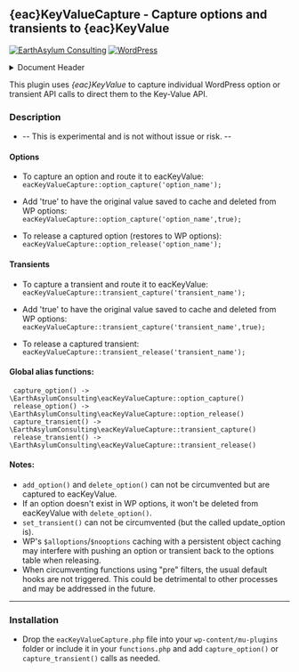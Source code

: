 ## {eac}KeyValueCapture - Capture options and transients to {eac}KeyValue
[![EarthAsylum Consulting](https://img.shields.io/badge/EarthAsylum-Consulting-0?&labelColor=6e9882&color=707070)](https://earthasylum.com/)
[![WordPress](https://img.shields.io/badge/WordPress-Plugins-grey?logo=wordpress&labelColor=blue)](https://wordpress.org/plugins/search/EarthAsylum/)


<details><summary>Document Header</summary>

Plugin URI:             https://github.com/EarthAsylum/eacKeyValue  
Author:                 [EarthAsylum Consulting](https://www.earthasylum.com)  
Stable tag:             1.0.0+Beta-1  
Last Updated:           07-Jun-2025  
Requires at least:      5.8  
Tested up to:           6.8  
Requires PHP:           8.1  
Contributors:           [earthasylum](https://github.com/earthasylum),[kevinburkholder](https://profiles.wordpress.org/kevinburkholder)  
License:                GPLv3 or later  
License URI:            https://www.gnu.org/licenses/gpl.html  
GitHub URI:             https://github.com/EarthAsylum/eacKeyValue  

</details>

This plugin uses _{eac}KeyValue_ to capture individual WordPress option or transient API calls to direct them to the Key-Value API.

### Description

+   -- This is experimental and is not without issue or risk. --

#### Options

+   To capture an option and route it to eacKeyValue:  
`eacKeyValueCapture::option_capture('option_name');`  

+   Add 'true' to have the original value saved to cache and deleted from WP options:  
`eacKeyValueCapture::option_capture('option_name',true);`  

+   To release a captured option (restores to WP options):  
`eacKeyValueCapture::option_release('option_name');`  

#### Transients

+   To capture a transient and route it to eacKeyValue:  
`eacKeyValueCapture::transient_capture('transient_name');`  

+   Add 'true' to have the original value saved to cache and deleted from WP options:  
`eacKeyValueCapture::transient_capture('transient_name',true);`  

+   To release a captured transient:  
`eacKeyValueCapture::transient_release('transient_name');`  

#### Global alias functions:

     capture_option() -> \EarthAsylumConsulting\eacKeyValueCapture::option_capture()
     release_option() -> \EarthAsylumConsulting\eacKeyValueCapture::option_release()
     capture_transient() -> \EarthAsylumConsulting\eacKeyValueCapture::transient_capture()
     release_transient() -> \EarthAsylumConsulting\eacKeyValueCapture::transient_release()

#### Notes:

+   `add_option()` and `delete_option()` can not be circumvented but are captured to eacKeyValue.
+   If an option doesn't exist in WP options, it won't be deleted from eacKeyValue with `delete_option()`.
+   `set_transient()` can not be circumvented (but the called update_option is).
+   WP's `$alloptions`/`$nooptions` caching with a persistent object caching may interfere with pushing an option or transient back to the options table when releasing.
+   When circumventing functions using "pre" filters, the usual default hooks are not triggered. This could be detrimental to other processes and may be addressed in the future.

- - -

### Installation

+   Drop the `eacKeyValueCapture.php` file into your `wp-content/mu-plugins` folder or include it in your `functions.php` and add `capture_option()` or `capture_transient()` calls as needed.

